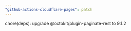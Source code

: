 ```yaml
---
"github-actions-cloudflare-pages": patch
---
```


chore(deps): upgrade @octokit/plugin-paginate-rest to 9.1.2
